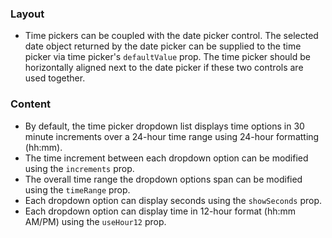 ### Layout

- Time pickers can be coupled with the date picker control. The selected date object returned by the date picker can be supplied to the time picker via time picker's `defaultValue` prop. The time picker should be horizontally aligned next to the date picker if these two controls are used together.

### Content

- By default, the time picker dropdown list displays time options in 30 minute increments over a 24-hour time range using 24-hour formatting (hh:mm).
- The time increment between each dropdown option can be modified using the `increments` prop.
- The overall time range the dropdown options span can be modified using the `timeRange` prop.
- Each dropdown option can display seconds using the `showSeconds` prop.
- Each dropdown option can display time in 12-hour format (hh:mm AM/PM) using the `useHour12` prop.
